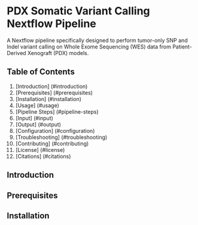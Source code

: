 # PDX Somatic Variant Calling Nextflow Pipeline

A Nextflow pipeline specifically designed to perform tumor-only SNP and Indel variant calling on Whole Exome Sequencing (WES) data from Patient-Derived Xenograft (PDX) models.

## Table of Contents
1. [Introduction] (#introduction)
2. [Prerequisites] (#prerequisites)
3. [Installation] (#installation)
4. [Usage] (#usage)
5. [Pipeline Steps] (#pipeline-steps)
6. [Input] (#input)
7. [Output] (#output)
8. [Configuration] (#configuration)
9. [Troubleshooting] (#troubleshooting)
10. [Contributing] (#contributing)
11. [License] (#license)
12. [Citations] (#citations)

## Introduction

## Prerequisites

## Installation
